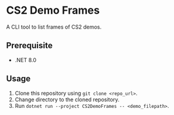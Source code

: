 # CS2 Demo Frames

A CLI tool to list frames of CS2 demos.

## Prerequisite
- .NET 8.0

## Usage

1. Clone this repository using `git clone <repo_url>`.
2. Change directory to the cloned repository.
3. Run `dotnet run --project CS2DemoFrames -- <demo_filepath>`.

